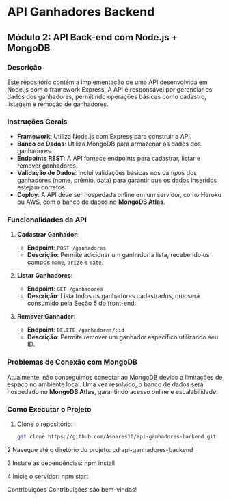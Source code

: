 # API Ganhadores Backend

## Módulo 2: API Back-end com Node.js + MongoDB

### Descrição

Este repositório contém a implementação de uma API desenvolvida em Node.js com o framework Express. A API é responsável por gerenciar os dados dos ganhadores, permitindo operações básicas como cadastro, listagem e remoção de ganhadores.

### Instruções Gerais

- **Framework**: Utiliza Node.js com Express para construir a API.
- **Banco de Dados**: Utiliza MongoDB para armazenar os dados dos ganhadores.
- **Endpoints REST**: A API fornece endpoints para cadastrar, listar e remover ganhadores.
- **Validação de Dados**: Inclui validações básicas nos campos dos ganhadores (nome, prêmio, data) para garantir que os dados inseridos estejam corretos.
- **Deploy**: A API deve ser hospedada online em um servidor, como Heroku ou AWS, com o banco de dados no **MongoDB Atlas**.

### Funcionalidades da API

1. **Cadastrar Ganhador**:
    - **Endpoint**: `POST /ganhadores`
    - **Descrição**: Permite adicionar um ganhador à lista, recebendo os campos `name`, `prize` e `date`.

2. **Listar Ganhadores**:
    - **Endpoint**: `GET /ganhadores`
    - **Descrição**: Lista todos os ganhadores cadastrados, que será consumido pela Seção 5 do front-end.

3. **Remover Ganhador**:
    - **Endpoint**: `DELETE /ganhadores/:id`
    - **Descrição**: Permite remover um ganhador específico utilizando seu ID.

### Problemas de Conexão com MongoDB

Atualmente, não conseguimos conectar ao MongoDB devido a limitações de espaço no ambiente local. Uma vez resolvido, o banco de dados será hospedado no **MongoDB Atlas**, garantindo acesso online e escalabilidade.

### Como Executar o Projeto

1. Clone o repositório:
   ```bash
   git clone https://github.com/Asoares10/api-ganhadores-backend.git

2  Navegue até o diretório do projeto:
   cd api-ganhadores-backend

3 Instale as dependências:
  npm install
  
4 Inicie o servidor:
  npm start

Contribuições
Contribuições são bem-vindas!

  



